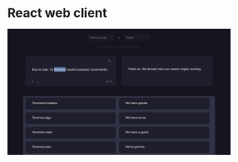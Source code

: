 # React web client

![dark example](https://github.com/hamzabealta/word-search/blob/main/example2.png?raw=true)
